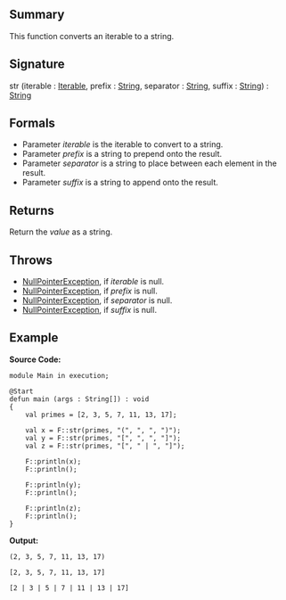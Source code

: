 ## Summary

This function converts an iterable to a string.

## Signature

str (iterable : [Iterable](https://docs.oracle.com/javase/7/docs/api/java/lang/Iterable.html), prefix : [String](https://docs.oracle.com/javase/7/docs/api/java/lang/String.html), separator : [String](https://docs.oracle.com/javase/7/docs/api/java/lang/String.html), suffix : [String](https://docs.oracle.com/javase/7/docs/api/java/lang/String.html)) : [String](https://docs.oracle.com/javase/7/docs/api/java/lang/String.html)

## Formals

+ Parameter <i>iterable</i> is the iterable to convert to a string.
+ Parameter <i>prefix</i> is a string to prepend onto the result.
+ Parameter <i>separator</i> is a string to place between each element in the result.
+ Parameter <i>suffix</i> is a string to append onto the result.

## Returns

Return the <i>value</i> as a string.

## Throws

+ [NullPointerException](https://docs.oracle.com/javase/7/docs/api/java/lang/NullPointerException.html), if <i>iterable</i> is null.
+ [NullPointerException](https://docs.oracle.com/javase/7/docs/api/java/lang/NullPointerException.html), if <i>prefix</i> is null.
+ [NullPointerException](https://docs.oracle.com/javase/7/docs/api/java/lang/NullPointerException.html), if <i>separator</i> is null.
+ [NullPointerException](https://docs.oracle.com/javase/7/docs/api/java/lang/NullPointerException.html), if <i>suffix</i> is null.

## Example

**Source Code:**

```plain
module Main in execution;

@Start
defun main (args : String[]) : void
{
    val primes = [2, 3, 5, 7, 11, 13, 17];

    val x = F::str(primes, "(", ", ", ")");
    val y = F::str(primes, "[", ", ", "]");
    val z = F::str(primes, "[", " | ", "]");

    F::println(x);
    F::println();

    F::println(y);
    F::println();

    F::println(z);
    F::println();
}
```

**Output:**

```plain
(2, 3, 5, 7, 11, 13, 17)

[2, 3, 5, 7, 11, 13, 17]

[2 | 3 | 5 | 7 | 11 | 13 | 17]
```

